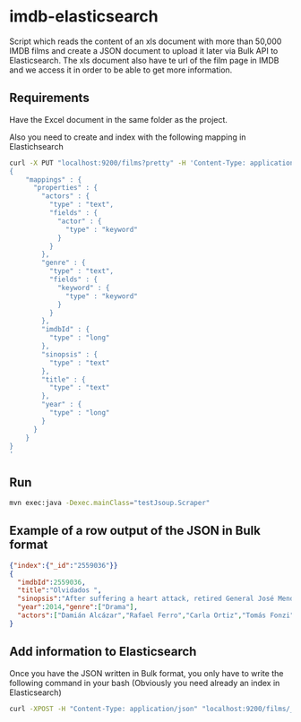 # imdb-elasticsearch

Script which reads the content of an xls document with more than 50,000 IMDB films and create a JSON document to upload it later via Bulk API to Elasticsearch. The xls document also have te url of the film page in IMDB and we access it in order to be able to get more information.

## Requirements

Have the Excel document in the same folder as the project.

Also you need to create and index with the following mapping in Elastichsearch

```bash
curl -X PUT "localhost:9200/films?pretty" -H 'Content-Type: application/json' -d'
{
    "mappings" : {
      "properties" : {
        "actors" : {
          "type" : "text",
          "fields" : {
            "actor" : {
              "type" : "keyword"
            }
          }
        },
        "genre" : {
          "type" : "text",
          "fields" : {
            "keyword" : {
              "type" : "keyword"
            }
          }
        },
        "imdbId" : {
          "type" : "long"
        },
        "sinopsis" : {
          "type" : "text"
        },
        "title" : {
          "type" : "text"
        },
        "year" : {
          "type" : "long"
        }
      }
    }
}
'
```


## Run

```bash
mvn exec:java -Dexec.mainClass="testJsoup.Scraper" 
```

## Example of a row output of the JSON in Bulk format
```json
{"index":{"_id":"2559036"}}
{
  "imdbId":2559036,
  "title":"Olvidados ",
  "sinopsis":"After suffering a heart attack, retired General José Mendieta is haunted by his past as an officer in Operation Condor, the CIA-backed campaign of political repression in Latin America.",
  "year":2014,"genre":["Drama"],
  "actors":["Damián Alcázar","Rafael Ferro","Carla Ortiz","Tomás Fonzi","Ana Celentano","Eduardo Paxeco","Carloto Cotta","Guillermo Pfening","Shlomit Baytelman","Manuela Martelli","Cristian Mercado","Bernardo Peña","Claudia Lizaldi","Jorge Ortiz Sánchez","Lorenzo Quinteros"]
}
```


## Add information to Elasticsearch
Once you have the JSON written in Bulk format, you only have to write the following command in your bash (Obviously you need already an index in Elasticsearch)

```bash
curl -XPOST -H "Content-Type: application/json" "localhost:9200/films/_bulk?pretty" --data-binary "@resultBulk.json"
```
